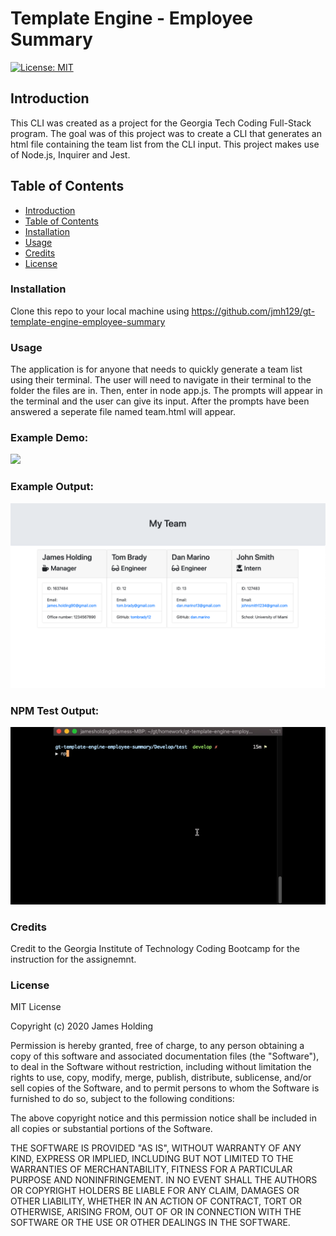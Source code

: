 # Template Engine - Employee Summary
[![License: MIT](https://img.shields.io/badge/License-MIT-yellow.svg)](https://opensource.org/licenses/MIT)
## Introduction
This CLI was created as a project for the Georgia Tech Coding Full-Stack program. The goal was of this project was to create a CLI that generates an html file containing the team list from the CLI input. This project makes use of Node.js, Inquirer and Jest. 

## Table of Contents
- [Introduction](#Introduction)
- [Table of Contents](#table-of-contents)
- [Installation](#installation)
- [Usage](#usage)
- [Credits](#credits)
- [License](#license)

### Installation
Clone this repo to your local machine using https://github.com/jmh129/gt-template-engine-employee-summary

### Usage
The application is for anyone that needs to quickly generate a team list using their terminal. The user will need to navigate in their terminal to the folder the files are in. Then, enter in node app.js. The prompts will appear in the terminal and the user can give its input. After the prompts have been answered a seperate file named team.html will appear. 

### Example Demo:

![](Develop/Images/Using-CLI.gif)

### Example Output: 
![Alt Text](https://github.com/jmh129/gt-template-engine-employee-summary/blob/master/Develop/Images/Output-example.png?raw=true)

### NPM Test Output:

![](Develop/Images/NPM-test.gif)

### Credits
Credit to the Georgia Institute of Technology Coding Bootcamp for the instruction for the assignemnt. 

### License

MIT License

Copyright (c) 2020 James Holding

Permission is hereby granted, free of charge, to any person obtaining a copy
of this software and associated documentation files (the "Software"), to deal
in the Software without restriction, including without limitation the rights
to use, copy, modify, merge, publish, distribute, sublicense, and/or sell
copies of the Software, and to permit persons to whom the Software is
furnished to do so, subject to the following conditions:

The above copyright notice and this permission notice shall be included in all
copies or substantial portions of the Software.

THE SOFTWARE IS PROVIDED "AS IS", WITHOUT WARRANTY OF ANY KIND, EXPRESS OR
IMPLIED, INCLUDING BUT NOT LIMITED TO THE WARRANTIES OF MERCHANTABILITY,
FITNESS FOR A PARTICULAR PURPOSE AND NONINFRINGEMENT. IN NO EVENT SHALL THE
AUTHORS OR COPYRIGHT HOLDERS BE LIABLE FOR ANY CLAIM, DAMAGES OR OTHER
LIABILITY, WHETHER IN AN ACTION OF CONTRACT, TORT OR OTHERWISE, ARISING FROM,
OUT OF OR IN CONNECTION WITH THE SOFTWARE OR THE USE OR OTHER DEALINGS IN THE
SOFTWARE.